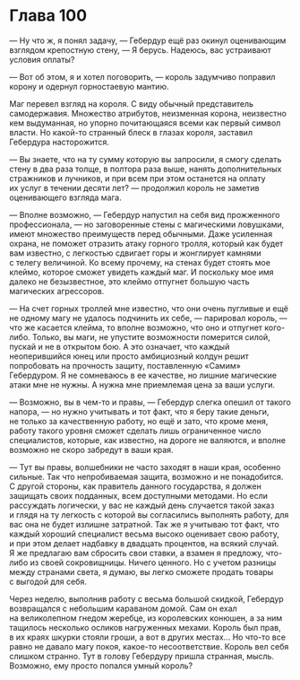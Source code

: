 # Глава 100

— Ну что ж, я понял задачу, — Гебердур ещё раз окинул оценивающим взглядом крепостную стену, — Я берусь. Надеюсь, вас устраивают условия оплаты?

— Вот об этом, я и хотел поговорить, — король задумчиво поправил корону и одернул горностаевую мантию.

Маг перевел взгляд на короля. С виду обычный представитель самодержавия. Множество атрибутов, неизменная корона, неизвестно кем выдуманная, но упорно почитающаяся всеми как первый символ власти. Но какой-то странный блеск в глазах короля, заставил Гебердура насторожится.

— Вы знаете, что на ту сумму которую вы запросили, я смогу сделать стену в два раза толще, в полтора раза выше, нанять дополнительных стражников и лучников, и при всем при этом останется на оплату их услуг в течении десяти лет? — продолжил король не заметив оценивающего взгляда мага. 

— Вполне возможно, — Гебердур напустил на себя вид прожженного профессионала, — но заговоренные стены с магическими ловушками, имеют множество преимуществ перед обычными. Даже усиленная охрана, не поможет отразить атаку горного тролля, который как будет вам известно, с легкостью сдвигает горы и жонглирует камнями с телегу величиной. Ко всему прочему, на стенах будет стоять мое клеймо, которое сможет увидеть каждый маг. И поскольку мое имя далеко не безызвестное, это клеймо отпугнет большую часть магических агрессоров.

— На счет горных троллей мне известно, что они очень пугливые и ещё не одному магу не удалось подчинить их себе, — парировал король, — что же касается клейма, то вполне возможно, что оно и отпугнет кого-либо. Только, вы маги, не упустите возможности померится силой, пускай и не в открытом бою. А это означает, что каждый неоперившийся юнец или просто амбициозный колдун решит попробовать на прочность защиту, поставленную «Самим» Гебердуром. Я не сомневаюсь в ее качестве, но лишние магические атаки мне не нужны. А нужна мне приемлемая цена за ваши услуги. 

— Возможно, вы в чем-то и правы, — Гебердур слегка опешил от такого напора, — но нужно учитывать и тот факт, что я беру такие деньги, не только за качественную работу, но ещё и зато, что кроме меня, работу такого уровня сможет сделать лишь ограниченное число специалистов, которые, как известно, на дороге не валяются, и вполне возможно не скоро забредут в ваши края.

— Тут вы правы, волшебники не часто заходят в наши края, особенно сильные. Так что непробиваемая защита, возможно и не понадобится. С другой стороны, как правитель данного государства, я должен защищать своих подданных, всем доступными методами. Но если рассуждать логически, у вас не каждый день случается такой заказ и глядя на ту легкость с которой вы согласились выполнять работу, для вас она не будет излишне затратной. Так же я учитываю тот факт, что каждый хороший специалист весьма высоко оценивает свою работу, и при этом делает надбавку в двадцать процентов, на всякий случай. Я же предлагаю вам сбросить свои ставки, а взамен я предложу, что-либо из своей сокровищницы. Ничего ценного. Но с учетом разницы между странами света, я думаю, вы легко сможете продать товары с выгодой для себя.

Через неделю, выполнив работу с весьма большой скидкой, Гебердур возвращался с небольшим караваном домой. Сам он ехал на великолепном гнедом жеребце, из королевских конюшен, а за ним тащилось несколько осликов нагруженных мехами. Король был прав, в их краях шкурки стояли гроши, а вот в других местах... Но что-то все равно не давало магу покоя, какое-то несоответствие. Король вел себя слишком странно. Тут в голову Гебердуру пришла странная, мысль. Возможно, ему просто попался умный король?

